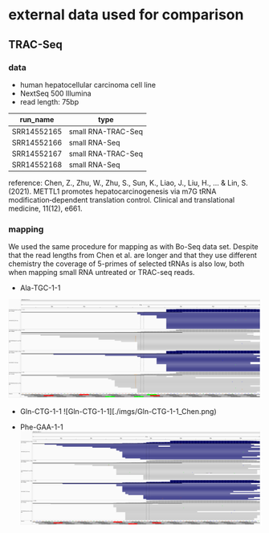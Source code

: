# external data used for comparison


## TRAC-Seq

### data

* human hepatocellular carcinoma cell line
* NextSeq 500 Illumina
* read length: 75bp



| run_name | type |
|---|---|
| SRR14552165 | small RNA-TRAC-Seq |
| SRR14552166 | small RNA-Seq |
| SRR14552167 | small RNA-TRAC-Seq |
| SRR14552168 | small RNA-Seq |

reference: 
Chen, Z., Zhu, W., Zhu, S., Sun, K., Liao, J., Liu, H., ... & Lin, S. (2021). METTL1 promotes hepatocarcinogenesis via m7G tRNA modification‐dependent translation control. Clinical and translational medicine, 11(12), e661.

### mapping 

We used the same procedure for mapping as with Bo-Seq data set. Despite that the read lengths from Chen et al. are longer and that they use different chemistry the coverage of 5-primes of selected tRNAs is also low, both when mapping small RNA untreated or TRAC-seq reads.

* Ala-TGC-1-1

![Ala-TGC-1-1](./imgs/Ala-TGC-1-1_Chen.png) 

* Gln-CTG-1-1
![Gln-CTG-1-1][./imgs/Gln-CTG-1-1_Chen.png)  

* Phe-GAA-1-1
![Phe-GAA-1-1](imgs/Phe-GAA-1-1_Chen.png)
